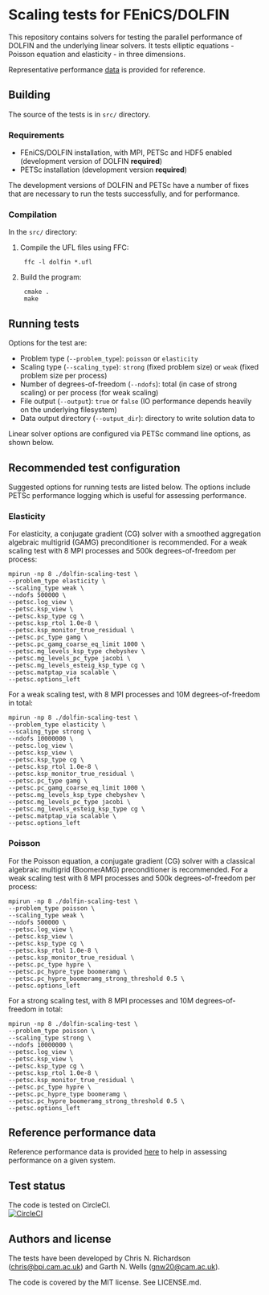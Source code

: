 # Scaling tests for FEniCS/DOLFIN

This repository contains solvers for testing the parallel performance
of DOLFIN and the underlying linear solvers. It tests elliptic
equations - Poisson equation and elasticity - in three dimensions.

Representative performance [data](performance.md) is provided for
reference.


## Building

The source of the tests is in `src/` directory.


### Requirements

- FEniCS/DOLFIN installation, with MPI, PETSc and HDF5 enabled
  (development version of DOLFIN **required**)
- PETSc installation (development version **required**)

The development versions of DOLFIN and PETSc have a number of fixes
that are necessary to run the tests successfully, and for performance.

### Compilation

In the `src/` directory:

1. Compile the UFL files using FFC:

        ffc -l dolfin *.ufl

2. Build the program:

        cmake .
        make


## Running tests

Options for the test are:

- Problem type (`--problem_type`): `poisson` or `elasticity`
- Scaling type (`--scaling_type`): `strong` (fixed problem size) or `weak`
  (fixed problem size per process)
- Number of degrees-of-freedom (`--ndofs`): total (in case of strong
  scaling) or per process (for weak scaling)
- File output (`--output`): `true` or `false` (IO performance depends
  heavily on the underlying filesystem)
- Data output directory (`--output_dir`): directory to write solution
  data to

Linear solver options are configured via PETSc command line options,
as shown below.


## Recommended test configuration

Suggested options for running tests are listed below. The options
include PETSc performance logging which is useful for assessing
performance.

### Elasticity

For elasticity, a conjugate gradient (CG) solver with a smoothed
aggregation algebraic multigrid (GAMG) preconditioner is recommended.
For a weak scaling test with 8 MPI processes and 500k
degrees-of-freedom per process:

```
mpirun -np 8 ./dolfin-scaling-test \
--problem_type elasticity \
--scaling_type weak \
--ndofs 500000 \
--petsc.log_view \
--petsc.ksp_view \
--petsc.ksp_type cg \
--petsc.ksp_rtol 1.0e-8 \
--petsc.ksp_monitor_true_residual \
--petsc.pc_type gamg \
--petsc.pc_gamg_coarse_eq_limit 1000 \
--petsc.mg_levels_ksp_type chebyshev \
--petsc.mg_levels_pc_type jacobi \
--petsc.mg_levels_esteig_ksp_type cg \
--petsc.matptap_via scalable \
--petsc.options_left
```

For a weak scaling test, with 8 MPI processes and 10M
degrees-of-freedom in total:


```
mpirun -np 8 ./dolfin-scaling-test \
--problem_type elasticity \
--scaling_type strong \
--ndofs 10000000 \
--petsc.log_view \
--petsc.ksp_view \
--petsc.ksp_type cg \
--petsc.ksp_rtol 1.0e-8 \
--petsc.ksp_monitor_true_residual \
--petsc.pc_type gamg \
--petsc.pc_gamg_coarse_eq_limit 1000 \
--petsc.mg_levels_ksp_type chebyshev \
--petsc.mg_levels_pc_type jacobi \
--petsc.mg_levels_esteig_ksp_type cg \
--petsc.matptap_via scalable \
--petsc.options_left
```

### Poisson

For the Poisson equation, a conjugate gradient (CG) solver with a
classical algebraic multigrid (BoomerAMG) preconditioner is
recommended.  For a weak scaling test with 8 MPI processes and 500k
degrees-of-freedom per process:

```
mpirun -np 8 ./dolfin-scaling-test \
--problem_type poisson \
--scaling_type weak \
--ndofs 500000 \
--petsc.log_view \
--petsc.ksp_view \
--petsc.ksp_type cg \
--petsc.ksp_rtol 1.0e-8 \
--petsc.ksp_monitor_true_residual \
--petsc.pc_type hypre \
--petsc.pc_hypre_type boomeramg \
--petsc.pc_hypre_boomeramg_strong_threshold 0.5 \
--petsc.options_left
```
For a strong scaling test, with 8 MPI processes and 10M
degrees-of-freedom in total:
```
mpirun -np 8 ./dolfin-scaling-test \
--problem_type poisson \
--scaling_type strong \
--ndofs 10000000 \
--petsc.log_view \
--petsc.ksp_view \
--petsc.ksp_type cg \
--petsc.ksp_rtol 1.0e-8 \
--petsc.ksp_monitor_true_residual \
--petsc.pc_type hypre \
--petsc.pc_hypre_type boomeramg \
--petsc.pc_hypre_boomeramg_strong_threshold 0.5 \
--petsc.options_left
```

## Reference performance data

Reference performance data is provided [here](performance.md) to help
in assessing performance on a given system.


## Test status

The code is tested on CircleCI.  
[![CircleCI](https://circleci.com/bb/fenics-project/performance-tests.svg?style=svg)](https://circleci.com/bb/fenics-project/performance-tests)

## Authors and license

The tests have been developed by Chris N. Richardson
(<chris@bpi.cam.ac.uk>) and Garth N. Wells (<gnw20@cam.ac.uk>).

The code is covered by the MIT license. See LICENSE.md.
